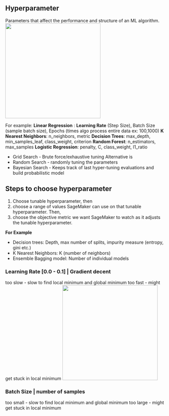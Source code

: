 ## Hyperparameter 
Parameters that affect the performance and structure of an ML algorithm.
<img src="https://i.imgur.com/7tCGXHy.png" height="300" />

For example:
__Linear Regression__ : __Learning Rate__ (Step Size), Batch Size (sample batch size), Epochs (times algo process entire data ex: 100,1000)
__K Nearest Neighbors__: n_neighbors, metric
__Decision Trees__: max_depth, min_samples_leaf, class_weight, criterion
__Random Forest__: n_estimators, max_samples
__Logistic Regression__: penalty, C, class_weight, l1_ratio

* Grid Search - Brute force/exhaustive tuning
Alternative is
* Random Search - randomly tuning the parameters
* Bayesian Search - Keeps track of last hyper-tuning evaluations and build probabilistic model

## Steps to choose hyperparameter
1. Choose tunable hyperparameter, then 
2. choose a range of values SageMaker can use on that tunable hyperparameter. Then,
3. choose the objective metric we want SageMaker to watch as it adjusts the tunable hyperparameter.

**For Example**
* Decision trees: Depth, max number of splits, impurity measure (entropy, gini etc.)
* K Nearest Neighbors: K (number of neighbors)
* Ensemble Bagging model: Number of individual models

### Learning Rate [0.0 - 0.1] | Gradient decent
too slow - slow to find local minimum and global minimum
too fast - might get stuck in local minimum
<img src="https://i.imgur.com/cTyO5aF.png" height="300" />

### Batch Size | number of samples
too small - slow to find local minimum and global minimum
too large - might get stuck in local minimum


